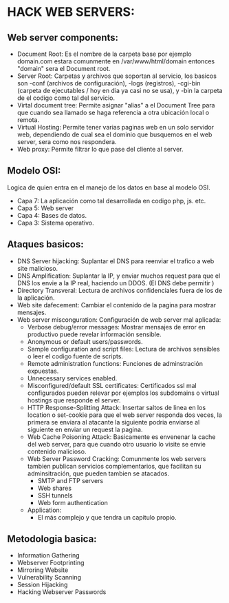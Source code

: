 # HACK WEB SERVERS:

## Web server components:
- Document Root: Es el nombre de la carpeta base por ejemplo domain.com estara comunmente en /var/www/html/domain entonces "domain" sera el Document root.
- Server Root: Carpetas y archivos que soportan al servicio, los basicos son -conf (archivos de configuración), -logs (registros), -cgi-bin (carpeta de ejecutables / hoy en dia ya casi no se usa), y -bin la carpeta de el codigo como tal del servicio.
- Virtal document tree: Permite asignar "alias" a el Document Tree para que cuando sea llamado se haga referencia a otra ubicación local o remota.
- Virtual Hosting: Permite tener varias paginas web en un solo servidor web, dependiendo de cual sea el dominio que busquemos en el web server, sera como nos respondera.
- Web proxy: Permite filtrar lo que pase del cliente al server.

## Modelo OSI:
Logica de quien entra en el manejo de los datos en base al modelo OSI.

- Capa 7: La aplicación como tal desarrollada en codigo php, js. etc.
- Capa 5: Web server
- Capa 4: Bases de datos.
- Capa 3: Sistema operativo.

## Ataques basicos:

- DNS Server hijacking: Suplantar el DNS para reenviar el trafico a web site malicioso.
- DNS Amplification: Suplantar la IP, y enviar muchos request para que el DNS los envie a la IP real, haciendo un DDOS. (El DNS debe permitir )
- Directory Transveral: Lectura de archivos confidenciales fuera de los de la aplicación.
- Web site dafecement: Cambiar el contenido de la pagina para mostrar mensajes.
- Web server misconguration: Configuración de web server mal aplicada:
  - Verbose debug/error messages: Mostrar mensajes de error en productivo puede revelar información sensible.
  - Anonymous or default users/passwords.
  - Sample configuration and script files: Lectura de archivos sensibles o leer el codigo fuente de scripts.
  - Remote administration functions: Funciones de adminstración expuestas.
  - Unnecessary services enabled.
  - Misconfigured/default SSL certificates: Certificados ssl mal configurados pueden relevar por ejemplos los subdomains o virtual hostings que responde el server.
  - HTTP Response-Splitting Attack: Insertar saltos de linea en los location o set-cookie para que el web server responda dos veces, la primera se enviara al atacante la siguiente podria enviarse al siguiente en enviar un request la pagina.
  - Web Cache Poisoning Attack: Basicamente es envenenar la cache del web server, para que cuando otro usuario lo visite se envie contenido malicioso.
  - Web Server Password Cracking: Comunmente los web servers tambien publican servicios complementarios, que facilitan su adminsitración, que pueden tambien se atacados.
    - SMTP and FTP servers
    - Web shares
    - SSH tunnels
    - Web form authentication
  - Application:
    - El más complejo y que tendra un capitulo propio.
   
## Metodologia basica:

- Information Gathering
- Webserver Footprinting
- Mirroring Website
- Vulnerability Scanning
- Session Hijacking
- Hacking Webserver Passwords













